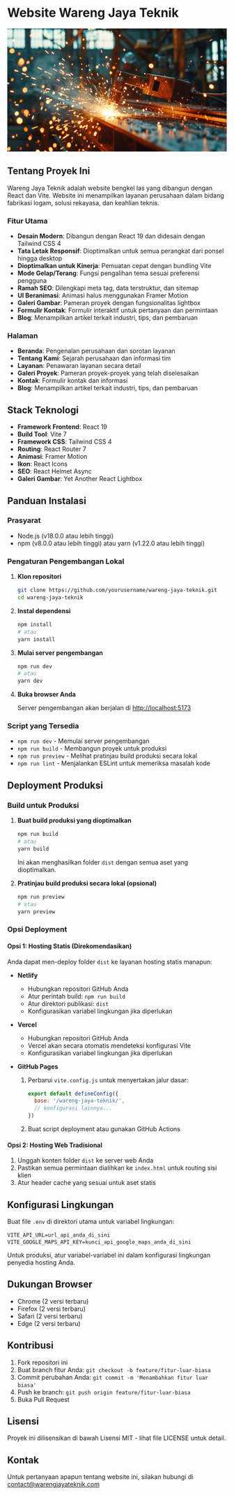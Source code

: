 # Website Wareng Jaya Teknik

![Banner Wareng Jaya Teknik](public/images/hero.png)

## Tentang Proyek Ini

Wareng Jaya Teknik adalah website bengkel las yang dibangun dengan React dan Vite. Website ini menampilkan layanan perusahaan dalam bidang fabrikasi logam, solusi rekayasa, dan keahlian teknis.

### Fitur Utama

- **Desain Modern**: Dibangun dengan React 19 dan didesain dengan Tailwind CSS 4
- **Tata Letak Responsif**: Dioptimalkan untuk semua perangkat dari ponsel hingga desktop
- **Dioptimalkan untuk Kinerja**: Pemuatan cepat dengan bundling Vite
- **Mode Gelap/Terang**: Fungsi pengalihan tema sesuai preferensi pengguna
- **Ramah SEO**: Dilengkapi meta tag, data terstruktur, dan sitemap
- **UI Beranimasi**: Animasi halus menggunakan Framer Motion
- **Galeri Gambar**: Pameran proyek dengan fungsionalitas lightbox
- **Formulir Kontak**: Formulir interaktif untuk pertanyaan dan permintaan
- **Blog**: Menampilkan artikel terkait industri, tips, dan pembaruan

### Halaman

- **Beranda**: Pengenalan perusahaan dan sorotan layanan
- **Tentang Kami**: Sejarah perusahaan dan informasi tim
- **Layanan**: Penawaran layanan secara detail
- **Galeri Proyek**: Pameran proyek-proyek yang telah diselesaikan
- **Kontak**: Formulir kontak dan informasi
- **Blog**: Menampilkan artikel terkait industri, tips, dan pembaruan

## Stack Teknologi

- **Framework Frontend**: React 19
- **Build Tool**: Vite 7
- **Framework CSS**: Tailwind CSS 4
- **Routing**: React Router 7
- **Animasi**: Framer Motion
- **Ikon**: React Icons
- **SEO**: React Helmet Async
- **Galeri Gambar**: Yet Another React Lightbox

## Panduan Instalasi

### Prasyarat

- Node.js (v18.0.0 atau lebih tinggi)
- npm (v8.0.0 atau lebih tinggi) atau yarn (v1.22.0 atau lebih tinggi)

### Pengaturan Pengembangan Lokal

1. **Klon repositori**

   ```bash
   git clone https://github.com/yourusername/wareng-jaya-teknik.git
   cd wareng-jaya-teknik
   ```

2. **Instal dependensi**

   ```bash
   npm install
   # atau
   yarn install
   ```

3. **Mulai server pengembangan**

   ```bash
   npm run dev
   # atau
   yarn dev
   ```

4. **Buka browser Anda**
   
   Server pengembangan akan berjalan di [http://localhost:5173](http://localhost:5173)

### Script yang Tersedia

- `npm run dev` - Memulai server pengembangan
- `npm run build` - Membangun proyek untuk produksi
- `npm run preview` - Melihat pratinjau build produksi secara lokal
- `npm run lint` - Menjalankan ESLint untuk memeriksa masalah kode

## Deployment Produksi

### Build untuk Produksi

1. **Buat build produksi yang dioptimalkan**

   ```bash
   npm run build
   # atau
   yarn build
   ```

   Ini akan menghasilkan folder `dist` dengan semua aset yang dioptimalkan.

2. **Pratinjau build produksi secara lokal (opsional)**

   ```bash
   npm run preview
   # atau
   yarn preview
   ```

### Opsi Deployment

#### Opsi 1: Hosting Statis (Direkomendasikan)

Anda dapat men-deploy folder `dist` ke layanan hosting statis manapun:

- **Netlify**
  - Hubungkan repositori GitHub Anda
  - Atur perintah build: `npm run build`
  - Atur direktori publikasi: `dist`
  - Konfigurasikan variabel lingkungan jika diperlukan

- **Vercel**
  - Hubungkan repositori GitHub Anda
  - Vercel akan secara otomatis mendeteksi konfigurasi Vite
  - Konfigurasikan variabel lingkungan jika diperlukan

- **GitHub Pages**
  1. Perbarui `vite.config.js` untuk menyertakan jalur dasar:
     ```javascript
     export default defineConfig({
       base: '/wareng-jaya-teknik/',
       // konfigurasi lainnya...
     })
     ```
  2. Buat script deployment atau gunakan GitHub Actions

#### Opsi 2: Hosting Web Tradisional

1. Unggah konten folder `dist` ke server web Anda
2. Pastikan semua permintaan dialihkan ke `index.html` untuk routing sisi klien
3. Atur header cache yang sesuai untuk aset statis

## Konfigurasi Lingkungan

Buat file `.env` di direktori utama untuk variabel lingkungan:

```
VITE_API_URL=url_api_anda_di_sini
VITE_GOOGLE_MAPS_API_KEY=kunci_api_google_maps_anda_di_sini
```

Untuk produksi, atur variabel-variabel ini dalam konfigurasi lingkungan penyedia hosting Anda.

## Dukungan Browser

- Chrome (2 versi terbaru)
- Firefox (2 versi terbaru)
- Safari (2 versi terbaru)
- Edge (2 versi terbaru)

## Kontribusi

1. Fork repositori ini
2. Buat branch fitur Anda: `git checkout -b feature/fitur-luar-biasa`
3. Commit perubahan Anda: `git commit -m 'Menambahkan fitur luar biasa'`
4. Push ke branch: `git push origin feature/fitur-luar-biasa`
5. Buka Pull Request

## Lisensi

Proyek ini dilisensikan di bawah Lisensi MIT - lihat file LICENSE untuk detail.

## Kontak

Untuk pertanyaan apapun tentang website ini, silakan hubungi di contact@warengjayateknik.com

